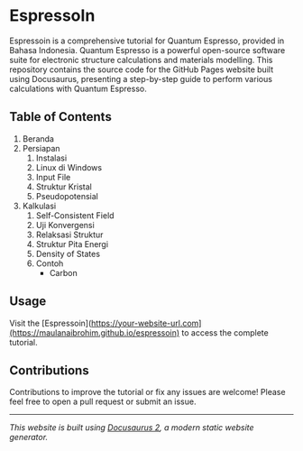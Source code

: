 # EspressoIn

Espressoin is a comprehensive tutorial for Quantum Espresso, provided in Bahasa Indonesia. Quantum Espresso is a powerful open-source software suite for electronic structure calculations and materials modelling. This repository contains the source code for the GitHub Pages website built using Docusaurus, presenting a step-by-step guide to perform various calculations with Quantum Espresso.

## Table of Contents

1. Beranda
2. Persiapan
   1. Instalasi
   2. Linux di Windows
   3. Input File
   4. Struktur Kristal
   5. Pseudopotensial
3. Kalkulasi
   1. Self-Consistent Field
   2. Uji Konvergensi
   3. Relaksasi Struktur
   4. Struktur Pita Energi
   5. Density of States
   6. Contoh
      - Carbon

## Usage

Visit the [Espressoin](https://your-website-url.com](https://maulanaibrohim.github.io/espressoin) to access the complete tutorial.

## Contributions

Contributions to improve the tutorial or fix any issues are welcome! Please feel free to open a pull request or submit an issue.

---
*This website is built using [Docusaurus 2](https://docusaurus.io/), a modern static website generator.*
